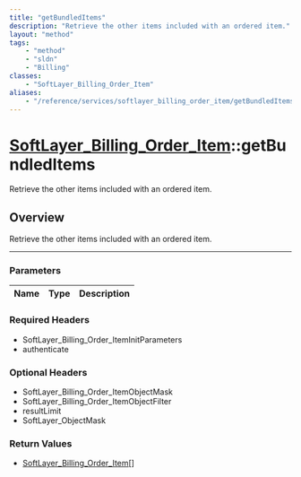 ```yaml
---
title: "getBundledItems"
description: "Retrieve the other items included with an ordered item."
layout: "method"
tags:
    - "method"
    - "sldn"
    - "Billing"
classes:
    - "SoftLayer_Billing_Order_Item"
aliases:
    - "/reference/services/softlayer_billing_order_item/getBundledItems"
---
```

# [SoftLayer_Billing_Order_Item](/reference/services/SoftLayer_Billing_Order_Item)::getBundledItems

Retrieve the other items included with an ordered item.


## Overview 
Retrieve the other items included with an ordered item.

-----

### Parameters 
|Name | Type | Description |
| --- | --- | --- |


### Required Headers
* SoftLayer_Billing_Order_ItemInitParameters
* authenticate


### Optional Headers
* SoftLayer_Billing_Order_ItemObjectMask
* SoftLayer_Billing_Order_ItemObjectFilter
* resultLimit
* SoftLayer_ObjectMask

### Return Values
* <a href='/reference/datatypes/SoftLayer_Billing_Order_Item'>SoftLayer_Billing_Order_Item[] </a>




